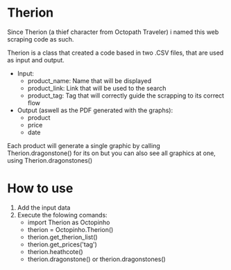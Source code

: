 # Therion

Since Therion (a thief character from Octopath Traveler) i named this web scraping code as such.

Therion is a class that created a code based in two .CSV files, that are used as input and output.
  - Input: 
    - product_name: Name that will be displayed
    - product_link: Link that will be used to the search
    - product_tag: Tag that will correctly guide the scrapping to its correct flow
  - Output (aswell as the PDF generated with the graphs): 
    - product
    - price
    - date 

Each product will generate a single graphic by calling Therion.dragonstone() for its on but you can also see all graphics at one, using Therion.dragonstones()

# How to use

1. Add the input data
2. Execute the folowing comands: 
    - import Therion as Octopinho
    - therion = Octopinho.Therion()
    - therion.get_therion_list()
    - therion.get_prices('tag')
    - therion.heathcote()
    - therion.dragonstone() or therion.dragonstones()
